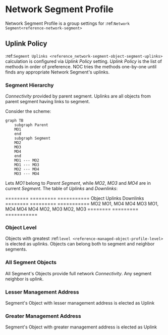 # Network Segment Profile

Network Segment Profile is a group settings for :ref:`Network Segment<reference-network-segment>`


## Uplink Policy
:ref:`Segment Uplinks <reference_network-segment-object-segment-uplinks>` calculation
is configured via *Uplink Policy* setting. *Uplink Policy* is the
list of methods in order of preference. NOC tries the methods one-by-one
until finds any appropriate Network Segment's uplinks.

### Segment Hierarchy
*Connectivity* provided by parent segment. Uplinks are all objects
from parent segment having links to segment.

Consider the scheme:

```mermaid
graph TB
    subgraph Parent
    MO1
    end
    subgraph Segment
    MO2
    MO3
    MO4
    end
    MO1 --- MO2
    MO1 --- MO3
    MO2 --- MO4
    MO3 --- MO4
```

Lets *MO1* belong to *Parent Segment*, while *MO2*, *MO3* and *MO4* are
in current *Segment*. The table of *Uplinks* and *Downlinks*:

======== ========= ===========
Object   Uplinks   Downlinks
======== ========= ===========
MO2      MO1, MO4  MO4
MO3      MO1, MO4  MO4
MO4      MO2, MO3  MO2, MO3
======== ========= ===========

### Object Level
Objects with greatest :ref:`level <reference-managed-object-profile-level>`
is elected as uplinks. Objects can belong both to segment and neighbor segments.

### All Segment Objects
All Segment's Objects provide full network *Connectivity*. Any segment
neighbor is uplink.

### Lesser Management Address
Segment's Object with lesser management address is elected as Uplink

### Greater Management Address
Segment's Object with greater management address is elected as Uplink
